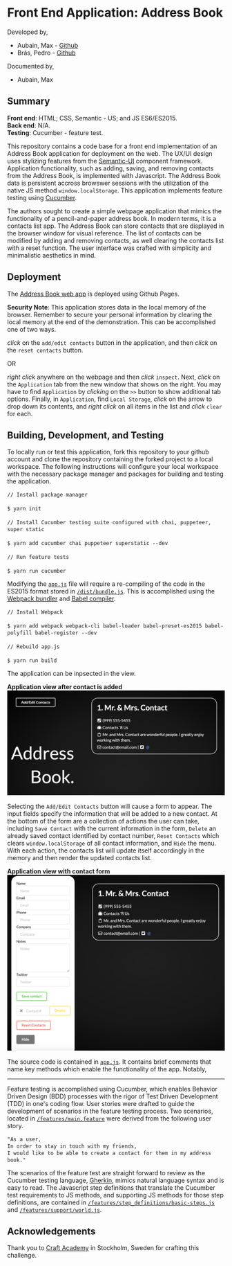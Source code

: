 # Front End Application: Address Book
Developed by,
* Aubain, Max - [Github](https://github.com/CA-ma)  
* Brás, Pedro - [Github](https://github.com/pedrocbras)

Documented by,
* Aubain, Max

## Summary

**Front end**: HTML; CSS, Semantic - US; and JS ES6/ES2015.<br>
**Back end**: N/A.<br>
**Testing**: Cucumber - feature test.

This repository contains a code base for a front end implementation of an Address Book application for deployment on the web.  The UX/UI design uses stylizing features from the [Semantic-UI](https://semantic-ui.com/) component framework.  Application functionality, such as adding, saving, and removing contacts from the Address Book, is implemented with Javascript.  The Address Book data is persistent accross browswer sessions with the utilization of the native JS method `window.localStorage`.  This application implements feature testing using [Cucumber](https://cucumber.io/).

The authors sought to create a simple webpage application that mimics the functionality of a pencil-and-paper address book.  In modern terms, it is a contacts list app.  The Address Book can store contacts that are displayed in the browser window for visual reference.  The list of contacts can be modified by adding and removing contacts, as well clearing the contacts list with a reset function.  The user interface was crafted with simplicity and minimalistic aesthetics in mind.

## Deployment
The [Address Book web app](https://ca-ma.github.io/address_book_challenge/) is deployed using Github Pages.

**Security Note**:
This application stores data in the local memory of the browser.  Remember to secure your personal information by clearing the local memory at the end of the demonstration. This can be accomplished one of two ways.

*click* on the `add/edit contacts` button in the application, and then *click* on the `reset contacts` button.  

OR  

*right click* anywhere on the webpage and then *click* `inspect`.  Next, *click* on the `Application` tab from the new window that shows on the right.  You may have to find `Application` by *clicking* on the `>>` button to show additional tab options.  Finally, in `Application`, find `Local Storage`, *click* on the arrow to drop down its contents, and *right click* on all items in the list and *click* `clear` for each.

## Building, Development, and Testing
To locally run or test this application, fork this repository to your github account and clone the repository containing the forked project to a local workspace.  The following instructions will configure your local workspace with the necessary package manager and packages for building and testing the application.

```
// Install package manager

$ yarn init     

// Install Cucumber testing suite configured with chai, puppeteer, super static

$ yarn add cucumber chai puppeteer superstatic --dev          

// Run feature tests

$ yarn run cucumber
```

Modifying the [`app.js`](/src/app.js) file will require a re-compiling of the code in the ES2015 format stored in [`/dist/bundle.js`](/dist/bundle.js).  This is accomplished using the [Webpack bundler](https://webpack.js.org/) and [Babel compiler](https://babeljs.io/).
```
// Install Webpack

$ yarn add webpack webpack-cli babel-loader babel-preset-es2015 babel-polyfill babel-register --dev

// Rebuild app.js

$ yarn run build
```

The application can be inpsected in the view.  

**Application view after contact is added**<br>
![contact added](/src/img/contact_added.png) 

Selecting the `Add/Edit Contacts` button will cause a form to appear.  The input fields specify the information that will be added to a new contact.  At the bottom of the form are a collection of actions the user can take, including `Save Contact` with the current information in the form, `Delete` an already saved contact identified by contact number, `Reset Contacts` which clears `window.localStorage` of all contact information, and `Hide` the menu.  With each action, the contacts list will update itself accordingly in the memory and then render the updated contacts list.

**Application view with contact form**<br>
![contact added](/src/img/contact_form.png) 

The source code is contained in [`app.js`](/src/app.js).  It contains brief comments that name key methods which enable the functionality of the app.  Notably, 

---

Feature testing is accomplished using Cucumber, which enables Behavior Driven Design (BDD) processes with the rigor of Test Driven Development (TDD) in one's coding flow.  User stories were drafted to guide the development of scenarios in the feature testing process.  Two scenarios, located in [`/features/main.feature`](/features/main.feature) were derived from the following user story.

```
"As a user,
In order to stay in touch with my friends,
I would like to be able to create a contact for them in my address book."
```

The scenarios of the feature test are straight forward to review as the Cucumber testing language, [Gherkin](https://cucumber.io/docs/gherkin/reference/), mimics natural language syntax and is easy to read.  The Javascript step definitions that translate the Cucumber test requirements to JS methods, and supporting JS methods for those step definitions, are contained in [`/features/step_definitions/basic-steps.js`](/features/step_definitions/basic-steps.js) and [`/features/support/world.js`](/features/support/world.js).



## Acknowledgements
Thank you to [Craft Academy](https://craftacademy.se/) in Stockholm, Sweden for crafting this challenge.